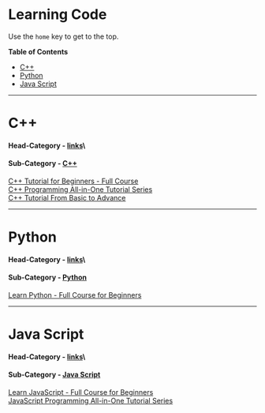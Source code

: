 # Learning Code


Use the `home` key to get to the top.
<!-- START doctoc generated TOC please keep comment here to allow auto update -->
<!-- DON'T EDIT THIS SECTION, INSTEAD RE-RUN doctoc TO UPDATE -->
**Table of Contents**

- [C++](#c)
- [Python](#python)
- [Java Script](#java-script)

<!-- END doctoc generated TOC please keep comment here to allow auto update -->

---

# C++
#### Head-Category - [links](#links)\
#### Sub-Category - [C++](#c--)

[C++ Tutorial for Beginners - Full Course](https://www.youtube.com/watch?v=vLnPwxZdW4Y&ab_channel=freeCodeCamp.org)\
[C++ Programming All-in-One Tutorial Series](https://www.youtube.com/watch?v=_bYFu9mBnr4&ab_channel=CalebCurry)\
[C++ Tutorial From Basic to Advance](https://www.youtube.com/watch?v=mUQZ1qmKlLY&ab_channel=ExternCode)

---

# Python
#### Head-Category - [links](#links)\
#### Sub-Category - [Python](#python)

[Learn Python - Full Course for Beginners](https://www.youtube.com/watch?v=rfscVS0vtbw&ab_channel=freeCodeCamp.org)

---

# Java Script
#### Head-Category - [links](#links)\
#### Sub-Category - [Java Script](#java-script)

[Learn JavaScript - Full Course for Beginners](https://www.youtube.com/watch?v=PkZNo7MFNFg)\
[JavaScript Programming All-in-One Tutorial Series](https://www.youtube.com/watch?v=9M4XKi25I2M)
